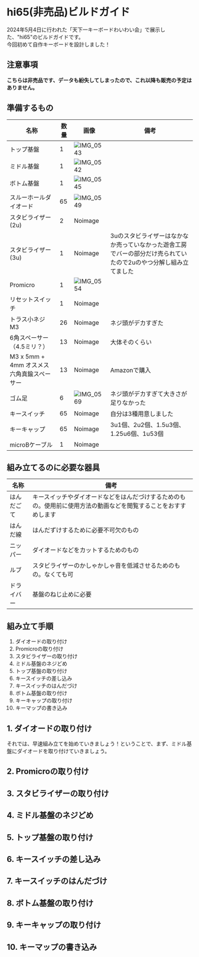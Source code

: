 # hi65(非売品)ビルドガイド
2024年5月4日に行われた「天下一キーボードわいわい会」で展示した、"hi65"のビルドガイドです。<br>
今回初めて自作キーボードを設計しました！<br>
## 注意事項
**こちらは非売品です、データも紛失してしまったので、これ以降も販売の予定はありません。**<br>
## 準備するもの
| 名称 | 数量 | 画像 | 備考 |
| --- | --- | --- | --- |
| トップ基盤  | 1 | ![IMG_0543](https://github.com/Kazusa2137/build-documents/assets/118288076/cfef7192-7332-49a5-8b06-ffcdce1e7c9f) |  |
| ミドル基盤  | 1 | ![IMG_0542](https://github.com/Kazusa2137/build-documents/assets/118288076/a5d69e1a-8f6e-46eb-8aa1-ea99ca2602d9) |  |
| ボトム基盤 | 1 | ![IMG_0545](https://github.com/Kazusa2137/build-documents/assets/118288076/e6018fce-0373-4e88-8d98-8557048009b0) |  |
| スルーホールダイオード | 65 | ![IMG_0549](https://github.com/Kazusa2137/build-documents/assets/118288076/72aaf389-bcea-4f4a-87b3-359fe60ce2c8) |  |
| スタビライザー(2u) | 2 | Noimage |  |
| スタビライザー(3u) | 1 | Noimage | 3uのスタビライザーはなかなか売っていなかった遊舎工房でバーの部分だけ売られていたので2uのやつ分解し組み立てました |
| Promicro | 1 | ![IMG_0554](https://github.com/Kazusa2137/build-documents/assets/118288076/c59e0dbf-3004-469c-83a7-20498da8deec) |  |
| リセットスイッチ | 1 | Noimage |  |
| トラス小ネジ M3 | 26 | Noimage | ネジ頭がデカすぎた |
| 6角スペーサー（4.5ミリ？） | 13 | Noimage | 大体そのくらい |
| M3 x 5mm + 4mm オスメス六角真鍮スペーサー | 13 | Noimage | Amazonで購入 |
| ゴム足 | 6 | ![IMG_0569](https://github.com/Kazusa2137/build-documents/assets/118288076/fde48fe5-0693-43b6-a58d-2b0815cc3e8f) | ネジ頭がデカすぎて大きさが足りなかった |
| キースイッチ | 65 | Noimage | 自分は3種用意しました |
| キーキャップ | 65 | Noimage | 3u1個、2u2個、1.5u3個、1.25u6個、1u53個 |
| microBケーブル | 1 | Noimage |  |
## 組み立てるのに必要な器具
| 名称 | 備考 |
|-----|-----|
| はんだごて | キースイッチやダイオードなどをはんだづけするためのもの。使用前に使用方法の動画などを閲覧することをおすすめします |
| はんだ線 | はんだずけするために必要不可欠のもの |
| ニッパー | ダイオードなどをカットするためのもの |
| ルブ | スタビライザーのかしゃかしゃ音を低減させるためのもの。なくても可 |
| ドライバー | 基盤のねじ止めに必要 |
## 組み立て手順
1. ダイオードの取り付け
2. Promicroの取り付け
3. スタビライザーの取り付け
4. ミドル基盤のネジどめ
5. トップ基盤の取り付け
6. キースイッチの差し込み
7. キースイッチのはんだづけ
8. ボトム基盤の取り付け
9. キーキャップの取り付け
10. キーマップの書き込み
## 1. ダイオードの取り付け
それでは、早速組み立てを始めていきましょう！ということで、まず、ミドル基盤にダイオードを取り付けていきましょう。
## 2. Promicroの取り付け
## 3. スタビライザーの取り付け
## 4. ミドル基盤のネジどめ
## 5. トップ基盤の取り付け
## 6. キースイッチの差し込み
## 7. キースイッチのはんだづけ
## 8. ボトム基盤の取り付け
## 9. キーキャップの取り付け
## 10. キーマップの書き込み
